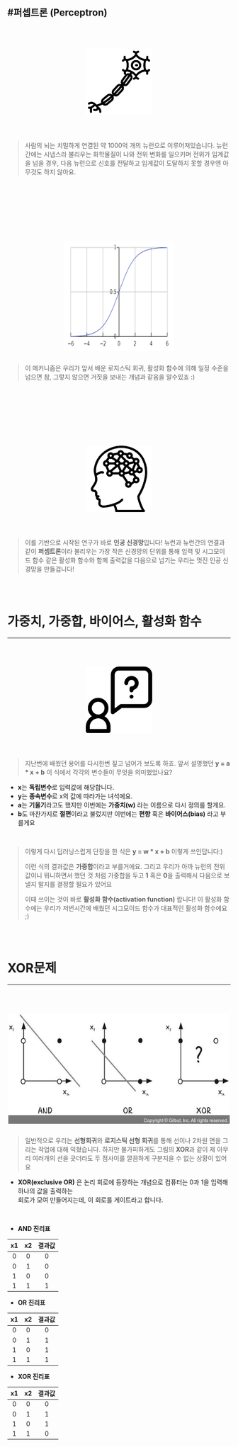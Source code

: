 #퍼셉트론 (Perceptron)
-----
<p align="center">
<img style="margin:50px 0 10px 0" src="img/neuron.png" height="150px" width="150px">
</p>

</br>

> 사람의 뇌는 치밀하게 연결된 약 1000억 개의 뉴런으로  이루어져있습니다. 뉴런 간에는 시냅스라 
> 불리우는 화학물질이 나와 전위 변화를 일으키며 전위가 임계값을 넘을 경우, 다음 뉴런으로 신호를 
> 전달하고 임계값이 도달하지 못할 경우엔 아무것도 하지 않아요.

</br>
</br>
</br>
</br>

<p align="center">
<img style="margin:50px 0 10px 0" src="img/sigmoid.png" height="250px" width="250px">

</p>

> 이 메커니즘은 우리가 앞서 배운 로지스틱 회귀, 활성화 함수에 의해 일정 수준을 넘으면 참,
>  그렇지 않으면 거짓을 보내는 개념과 같음을 알수있죠 :)

</br>
</br>
</br>
</br>

<p align="center">
<img style="margin:50px 0 10px 0" src="img/artificial-intelligence.png" height="150px" width="150px">
</p>

</br>

> 이를 기반으로 시작된 연구가 바로 **인공 신경망**입니다! 뉴런과 뉴런간의 연결과 같이 **퍼셉트론**이라 
> 불리우는 가장 작은 신경망의 단위를 통해 입력 및 시그모이드 함수 같은 활성화 함수와 함께 
> 출력값을 다음으로 넘기는  우리는 멋진 인공 신경망을 만들겁니다!

</br>
</br>

# 가중치, 가중합, 바이어스, 활성화 함수
---------

<p align="center">
<img style="margin:50px 0 10px 0" src="img/request.png" height="150px" width="150px">
</p>

</br>

> 지난번에 배웠던 용어를 다시한번 짚고 넘어가 보도록 하죠. 앞서 설명했던 
> **y = a * x + b** 
> 이 식에서 각각의 변수들이 무엇을 의미했었나요?

* **x**는 **독립변수**로 입력값에 해당합니다.
* **y**는 **종속변수**로 x의 값에 따라가는 녀석에요.
* **a**는 **기울기**라고도 했지만 이번에는  **가중치(w)** 라는 이름으로 다시 정의를 할게요.
* **b**도 마찬가지로 **절편**이라고 불렀지만 이번에는 **편향** 혹은 **바이어스(bias)** 라고 부를게요

</br>

> 이렇게 다시 딥러닝스럽게 단장을 한 식은
> **y = w * x + b**
> 이렇게 쓰인답니다:)
>
> 이런 식의 결과값은 **가중합**이라고 부를거에요. 그리고 우리가 아까 뉴런의 전위값이니 뭐니하면서
> 했던 것 처럼 가중합을 두고 **1** 혹은 **0**을 출력해서 다음으로 보낼지 말지를 결정할 필요가 있어요
> 
> 이때 쓰이는 것이 바로 **활성화 함수(activation function)** 랍니다! 
> 이 활성화 함수에는 우리가 저번시간에 배웠던 시그모이드 함수가 대표적인 활성화 함수에요 ;)

</br>
</br>

# XOR문제
-------

<p align="center">
<img style="margin:50px 0 10px 0" src="img/xor.jpg" height="250px" width="500px">
</p>

> 일반적으로 우리는 **선형회귀**와 **로지스틱 선형 회귀**를 통해 선이나 2차원 면을 그리는 작업에 대해 
> 익혔습니다. 하지만 불가피하게도 그림의 **XOR**과 같이 제 아무리 여러개의 선을 긋더라도 두 점사이를 깔끔하게 구분지을 수 없는 상황이 있어요

 * **XOR(exclusive OR)** 은 논리 회로에 등장하는 개념으로 컴퓨터는 0과 1을 입력해 하나의 값을 출력하는   
 회로가 모여 만들어지는데, 이 회로를 게이트라고 합니다.

</br>

- **AND 진리표**
  
|x1|x2|결과값
|:---:|:---:|:---:|
|0|0|0|
|0|1|0|
|1|0|0|
|1|1|1|, 

- **OR 진리표**

|x1|x2|결과값
|:---:|:---:|:---:|
|0|0|0|
|0|1|1|
|1|0|1|
|1|1|1|

- **XOR 진리표**

|x1|x2|결과값
|:---:|:---:|:---:|
|0|0|0|
|0|1|1|
|1|0|1|
|1|1|0|